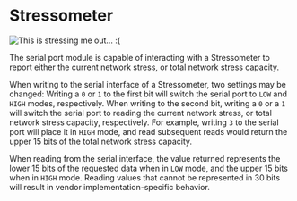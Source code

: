 # Stressometer
![This is stressing me out... :(](block:create:stressometer)

The serial port module is capable of interacting with a Stressometer to report either the current network stress, or total network stress capacity.

When writing to the serial interface of a Stressometer, two settings may be changed: Writing a `0` or `1` to the first bit will switch the serial port to `LOW` and `HIGH` modes, respectively. When writing to the second bit, writing a `0` or a `1` will switch the serial port to reading the current network stress, or total network stress capacity, respectively. For example, writing `3` to the serial port will place it in `HIGH` mode, and read subsequent reads would return the upper 15 bits of the total network stress capacity.

When reading from the serial interface, the value returned represents the lower 15 bits of the requested data when in `LOW` mode, and the upper 15 bits when in `HIGH` mode. Reading values that cannot be represented in 30 bits will result in vendor implementation-specific behavior.